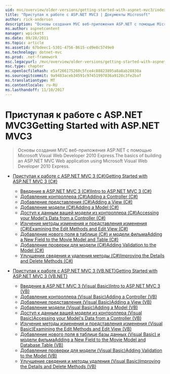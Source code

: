 ```yaml
---
uid: mvc/overview/older-versions/getting-started-with-aspnet-mvc3/index
title: "Приступая к работе с ASP.NET MVC3 | Документы Microsoft"
author: rick-anderson
description: "Основы создания MVC веб-приложения ASP.NET с помощью Microsoft Visual Web Developer 2010 Express."
ms.author: aspnetcontent
manager: wpickett
ms.date: 09/28/2011
ms.topic: article
ms.assetid: 67bdeec1-5301-4756-8615-cd9e8c5749e0
ms.technology: dotnet-mvc
ms.prod: .net-framework
msc.legacyurl: /mvc/overview/older-versions/getting-started-with-aspnet-mvc3
msc.type: chapter
ms.openlocfilehash: e5af266175260c5fce4c88823895a8a8ab28830a
ms.sourcegitcommit: 9a9483aceb34591c97451997036a9120c3fe2baf
ms.translationtype: MT
ms.contentlocale: ru-RU
ms.lasthandoff: 11/10/2017
---
```

<a name="getting-started-with-aspnet-mvc3"></a><span data-ttu-id="44278-103">Приступая к работе с ASP.NET MVC3</span><span class="sxs-lookup"><span data-stu-id="44278-103">Getting Started with ASP.NET MVC3</span></span>
====================
> <span data-ttu-id="44278-104">Основы создания MVC веб-приложения ASP.NET с помощью Microsoft Visual Web Developer 2010 Express.</span><span class="sxs-lookup"><span data-stu-id="44278-104">The basics of building an ASP.NET MVC Web application using Microsoft Visual Web Developer 2010 Express.</span></span>


- [<span data-ttu-id="44278-105">Приступая к работе с ASP.NET MVC 3 (C#)</span><span class="sxs-lookup"><span data-stu-id="44278-105">Getting Started with ASP.NET MVC 3 (C#)</span></span>](cs/index.md)

    - [<span data-ttu-id="44278-106">Введение в ASP.NET MVC 3 (C#)</span><span class="sxs-lookup"><span data-stu-id="44278-106">Intro to ASP.NET MVC 3 (C#)</span></span>](cs/intro-to-aspnet-mvc-3.md)
    - [<span data-ttu-id="44278-107">Добавление контроллера (C#)</span><span class="sxs-lookup"><span data-stu-id="44278-107">Adding a Controller (C#)</span></span>](cs/adding-a-controller.md)
    - [<span data-ttu-id="44278-108">Добавление представления (C#)</span><span class="sxs-lookup"><span data-stu-id="44278-108">Adding a View (C#)</span></span>](cs/adding-a-view.md)
    - [<span data-ttu-id="44278-109">Добавление модели (C#)</span><span class="sxs-lookup"><span data-stu-id="44278-109">Adding a Model (C#)</span></span>](cs/adding-a-model.md)
    - [<span data-ttu-id="44278-110">Доступ к данным вашей модели из контроллера (C#)</span><span class="sxs-lookup"><span data-stu-id="44278-110">Accessing your Model's Data from a Controller (C#)</span></span>](cs/accessing-your-models-data-from-a-controller.md)
    - [<span data-ttu-id="44278-111">Изучение методы изменения и представления изменения (C#)</span><span class="sxs-lookup"><span data-stu-id="44278-111">Examining the Edit Methods and Edit View (C#)</span></span>](cs/examining-the-edit-methods-and-edit-view.md)
    - [<span data-ttu-id="44278-112">Добавление нового поля в таблице (C#) и модели фильма</span><span class="sxs-lookup"><span data-stu-id="44278-112">Adding a New Field to the Movie Model and Table (C#)</span></span>](cs/adding-a-new-field.md)
    - [<span data-ttu-id="44278-113">Добавление проверки для модели (C#)</span><span class="sxs-lookup"><span data-stu-id="44278-113">Adding Validation to the Model (C#)</span></span>](cs/adding-validation-to-the-model.md)
    - [<span data-ttu-id="44278-114">Улучшение сведения и удаления методы (C#)</span><span class="sxs-lookup"><span data-stu-id="44278-114">Improving the Details and Delete Methods (C#)</span></span>](cs/improving-the-details-and-delete-methods.md)
- [<span data-ttu-id="44278-115">Приступая к работе с ASP.NET MVC 3 (VB.NET)</span><span class="sxs-lookup"><span data-stu-id="44278-115">Getting Started with ASP.NET MVC 3 (VB.NET)</span></span>](vb/index.md)

    - [<span data-ttu-id="44278-116">Введение в ASP.NET MVC 3 (Visual Basic)</span><span class="sxs-lookup"><span data-stu-id="44278-116">Intro to ASP.NET MVC 3 (VB)</span></span>](vb/intro-to-aspnet-mvc-3.md)
    - [<span data-ttu-id="44278-117">Добавление контроллера (Visual Basic)</span><span class="sxs-lookup"><span data-stu-id="44278-117">Adding a Controller (VB)</span></span>](vb/adding-a-controller.md)
    - [<span data-ttu-id="44278-118">Добавление представления (Visual Basic)</span><span class="sxs-lookup"><span data-stu-id="44278-118">Adding a View (VB)</span></span>](vb/adding-a-view.md)
    - [<span data-ttu-id="44278-119">Добавление модели (Visual Basic)</span><span class="sxs-lookup"><span data-stu-id="44278-119">Adding a Model (VB)</span></span>](vb/adding-a-model.md)
    - [<span data-ttu-id="44278-120">Доступ к данным вашей модели из контроллера (Visual Basic)</span><span class="sxs-lookup"><span data-stu-id="44278-120">Accessing your Model's Data from a Controller (VB)</span></span>](vb/accessing-your-models-data-from-a-controller.md)
    - [<span data-ttu-id="44278-121">Изучение методы изменения и представления изменения (Visual Basic)</span><span class="sxs-lookup"><span data-stu-id="44278-121">Examining the Edit Methods and Edit View (VB)</span></span>](vb/examining-the-edit-methods-and-edit-view.md)
    - [<span data-ttu-id="44278-122">Добавление нового поля в таблице базы данных (Visual Basic) и модели фильма</span><span class="sxs-lookup"><span data-stu-id="44278-122">Adding a New Field to the Movie Model and Database Table (VB)</span></span>](vb/adding-a-new-field.md)
    - [<span data-ttu-id="44278-123">Добавление проверки для модели (Visual Basic)</span><span class="sxs-lookup"><span data-stu-id="44278-123">Adding Validation to the Model (VB)</span></span>](vb/adding-validation-to-the-model.md)
    - [<span data-ttu-id="44278-124">Улучшение сведения и методы удаления (Visual Basic)</span><span class="sxs-lookup"><span data-stu-id="44278-124">Improving the Details and Delete Methods (VB)</span></span>](vb/improving-the-details-and-delete-methods.md)
